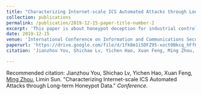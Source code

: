 ```yaml
---
title: "Characterizing Internet-scale ICS Automated Attacks through Long-term Honeypot Data"
collection: publications
permalink: /publication/2019-12-15-paper-title-number-2
excerpt: 'This paper is about honeypot deception for industrial control systems.'
date: 2019-12-15
venue: 'International Conference on Information and Communications Security (ICICS)'
paperurl: 'https://drive.google.com/file/d/1fk8m1iSDFZ95-xoct0Bkcq_hFfK4S7p8/view'
citation: 'Jianzhou You, Shichao Lv, Yichen Hao, Xuan Feng, Ming Zhou, Limin Sun. (2019). &quot;Paper Title Number 2.&quot; <i>Conference</i>.'

---
```



Recommended citation: Jianzhou You, Shichao Lv, Yichen Hao, Xuan Feng, [Ming Zhou](https://xumesang.github.io/), Limin Sun. "Characterizing Internet-scale ICS Automated Attacks through Long-term Honeypot Data." <i>Conference</i>.
